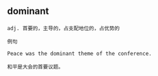 ## dominant
```
adj. 首要的，主导的，占支配地位的，占优势的

例句

Peace was the dominant theme of the conference.

和平是大会的首要议题。
```
